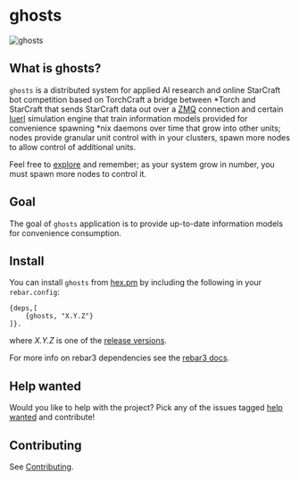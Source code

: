 # ghosts
![ghosts](https://unixtitan.net/images/cherries-clipart-pacman-6.png)
## What is ghosts?

`ghosts` is a distributed system for applied AI research and online StarCraft bot competition based on TorchCraft a bridge between *Torch and StarCraft that sends StarCraft data out over a [ZMQ](http://zeromq.org) connection and certain [luerl](https://luerl.org) simulation engine that train information models provided for convenience spawning *nix daemons over time that grow into other units; nodes provide granular unit control with in your clusters, spawn more nodes to allow control of additional units.

Feel free to [explore](https://github.com/spacebeam) and remember; as your system grow in number, you must spawn more nodes to control it.

## Goal 
The goal of `ghosts` application is to provide up-to-date information models for convenience consumption.

## Install

You can install `ghosts` from [hex.pm](https://hex.pm/packages/ghosts) by including the following in your `rebar.config`:

```
{deps,[
	{ghosts, "X.Y.Z"}
]}.
```
where _X.Y.Z_ is one of the [release versions](https://github.com/spacebeam/ghosts/releases).

For more info on rebar3 dependencies see the [rebar3 docs](http://www.rebar3.org/docs/dependencies).

## Help wanted

Would you like to help with the project? Pick any of the issues tagged [help wanted](https://github.com/spacebeam/ghosts/labels/help%20wanted) and contribute!

## Contributing

See  [Contributing](CONTRIBUTING.md).
